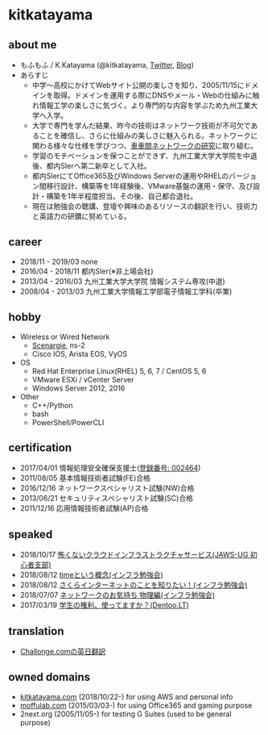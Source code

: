 # kitkatayama

## about me

* もふもふ / K.Katayama (@kitkatayama, [Twitter](https://twitter.com/kitkatayama), [Blog](https://moffumoffu.hatenablog.com/)) 
* あらすじ
  * 中学～高校にかけてWebサイト公開の楽しさを知り、2005/11/15にドメインを取得。ドメインを運用する際にDNSやメール・Webの仕組みに触れ情報工学の楽しさに気づく。より専門的な内容を学ぶため九州工業大学へ入学。
  * 大学で専門を学んだ結果、昨今の技術はネットワーク技術が不可欠であることを確信し、さらに仕組みの美しさに魅入られる。ネットワークに関わる様々な仕様を学びつつ、[車車間ネットワークの研究](https://www.toyota-itc.com/publications/index.php?year=1&user=1167)に取り組む。
  * 学習のモチベーションを保つことができず、九州工業大学大学院を中退後、都内SIerへ第二新卒として入社。
  * 都内SIerにてOffice365及びWindows Serverの運用やRHELのバージョン間移行設計、構築等を1年経験後、VMware基盤の運用・保守、及び設計・構築を1年半程度担当。その後、自己都合退社。
  * 現在は勉強会の聴講、登壇や興味のあるリソースの翻訳を行い、技術力と英語力の研鑽に努めている。

## career

* 2018/11 - 2019/03 none
* 2016/04 - 2018/11 都内SIer(※非上場会社)
* 2013/04 - 2016/03 九州工業大学大学院 情報システム専攻(中退)
* 2008/04 - 2013/03 九州工業大学情報工学部電子情報工学科(卒業)

## hobby

* Wireless or Wired Network
  * [Scenargie](https://www.spacetime-eng.com/en/), ns-2
  * Cisco IOS, Arista EOS, VyOS
* OS
  * Red Hat Enterprise Linux(RHEL) 5, 6, 7 / CentOS 5, 6
  * VMware ESXi / vCenter Server
  * Windows Server 2012, 2016
* Other
  * C++/Python
  * bash
  * PowerShell/PowerCLI

## certification

* 2017/04/01 情報処理安全確保支援士([登録番号: 002464](https://riss.ipa.go.jp/r?r=002464))
* 2011/08/05 基本情報技術者試験(FE)合格
* 2016/12/16 ネットワークスペシャリスト試験(NW)合格
* 2013/06/21 セキュリティスペシャリスト試験(SC)合格
* 2011/12/16 応用情報技術者試験(AP)合格

## speaked
* 2018/10/17 [怖くないクラウドインフラストラクチャサービス(JAWS-UG 初心者支部)](https://moffumoffu.hatenablog.com/entry/2018/10/18/202840)
* 2018/08/12 [timeという概念(インフラ勉強会)](https://moffumoffu.hatenablog.com/entry/2018/10/18/204454)
* 2018/08/12 [さくらインターネットのことを知りたい！(インフラ勉強会)](https://moffumoffu.hatenablog.com/entry/2018/10/18/204454)
* 2018/07/07 [ネットワークのお気持ち 物理編(インフラ勉強会)](https://moffumoffu.hatenablog.com/entry/2018/08/04/092854)
* 2017/03/19 [学生の権利、使ってますか？(Dentoo.LT)](https://www.slideshare.net/KazuoKatayama/ss-73352980)

## translation

* [Challonge.comの英日翻訳](https://challonge.com/)

## owned domains

* [kitkatayama.com](https://www.kitkatayama.com/) (2018/10/22-) for using AWS and personal info
* [moffulab.com](https://www.moffulab.com/) (2015/03/03-) for using Office365 and gaming purpose
* 2next.org (2005/11/05-) for testing G Suites (used to be general purpose)